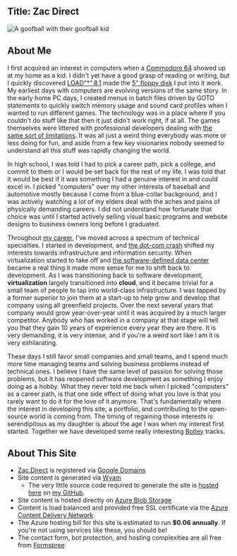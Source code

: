 Title: Zac Direct
---
<img class="img-responsive" src="/assets/img/zcrcbanner.jpg" alt="A goofball with their goofball kid" title="A goofball with their goofball kid">

## About Me
I first acquired an interest in computers when a [Commodore 64](https://en.wikipedia.org/wiki/Commodore_64) showed up at my home as a kid.  I didn't yet have a good grasp of reading or writing, but I quickly discovered [LOAD"*",8,1](https://en.wikipedia.org/wiki/Epyx_Fast_Load) made the [5" floppy disk](https://en.wikipedia.org/wiki/Commodore_1541) I put into it work.  My earliest days with computers are evolving versions of the same story.  In the early home PC days, I created menus in batch files driven by GOTO statements to quickly switch memory usage and sound card profiles when I wanted to run different games.  The technology was in a place where if you couldn't do stuff like that then it just didn't work right, if at all.  The games themselves were littered with professional developers dealing with [the same sort of limitations](https://en.wikipedia.org/wiki/Wing_Commander_(video_game)#Development).  It was all just a weird thing everybody was more or less doing for fun, and aside from a few key visionaries nobody seemed to understand all this stuff was rapidly changing the world.

In high school, I was told I had to pick a career path, pick a college, and commit to them or I would be set back for the rest of my life.  I was told that it would be best if it was something I had a genuine interest in and could excel in.  I picked "computers" over my other interests of baseball and automotive mostly because I come from a blue-collar background, and I was actively watching a lot of my elders deal with the aches and pains of physically demanding careers.  I did not understand how fortunate that choice was until I started actively selling visual basic programs and website designs to business owners long before I graduated.  

Throughout [my career](/resume), I've moved across a spectrum of technical specialties.  I started in development, and [the dot-com crash](https://en.wikipedia.org/wiki/Dot-com_bubble) shifted my interests towards infrastructure and information security.  When virtualization started to take off and [the software-defined data center](https://en.wikipedia.org/wiki/Software-defined_data_center) became a real thing it made more sense for me to shift back to development.  As I was transitioning back to software development, **virtualization** largely transitioned into **cloud**, and it became trivial for a small team of people to tap into world-class infrastructure.  I was tapped by a former superior to join them at a start-up to help grow and develop that company using all greenfield projects.  Over the next several years that company would grow year-over-year until it was acquired by a much larger competitor.  Anybody who has worked in a company at that stage will tell you that they gain 10 years of experience every year they are there.  It is very demanding, it is very intense, and if you're a weird sort like I am it is very exhilarating.

These days I still favor small companies and small teams, and I spend much more time managing teams and solving business problems instead of technical ones.  I believe I have the same level of passion for solving those problems, but it has reopened software development as something I enjoy doing as a hobby.  What they never told me back when I picked "computers" as a career path, is that one side effect of doing what you love is that you rarely want to do it for the love of it anymore.  That's fundamentally where the interest in developing this site, a portfolio, and contributing to the open-source world is coming from.  The timing of regaining those interests is serendipitous as my daughter is about the age I was when my interest first started.  Together we have developed some really interesting [Botley](https://www.learningresources.com/botleyr-the-coding-robot) tracks.

## About This Site
* [Zac.Direct](/) is registered via [Google Domains](https://domains.google)
* Site content is generated via [Wyam](https://wyam.io/)
  * The very little source code required to generate the site is [hosted here](https://github.com/zacdirect/samples/tree/master/Zac.Direct.Website) on [my GitHub](https://github.com/zacdirect).
* Site content is hosted directly on [Azure Blob Storage](https://azure.microsoft.com/en-us/services/storage/blobs/)
* Content is load balanced and provided free SSL certificate via the [Azure Content Delivery Network](https://azure.microsoft.com/en-us/services/cdn/)
* The Azure hosting bill for this site is estimated to run **$0.06 annually**.  If you're not using services like these, you should be!
* The contact form, bot protection, and hosting complexities are all free from [Formspree](https://formspree.io/)